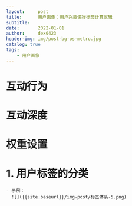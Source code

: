 ```yaml
---
layout:     post
title:      用户画像：用户兴趣偏好标签计算逻辑
subtitle:   
date:       2022-01-01
author:     dex0423
header-img: img/post-bg-os-metro.jpg
catalog: true
tags:
    - 用户画像
---
```



# 互动行为


# 互动深度


# 权重设置






# 1. 用户标签的分类


    - 示例：
      ![]({{site.baseurl}}/img-post/标签体系-5.png)
